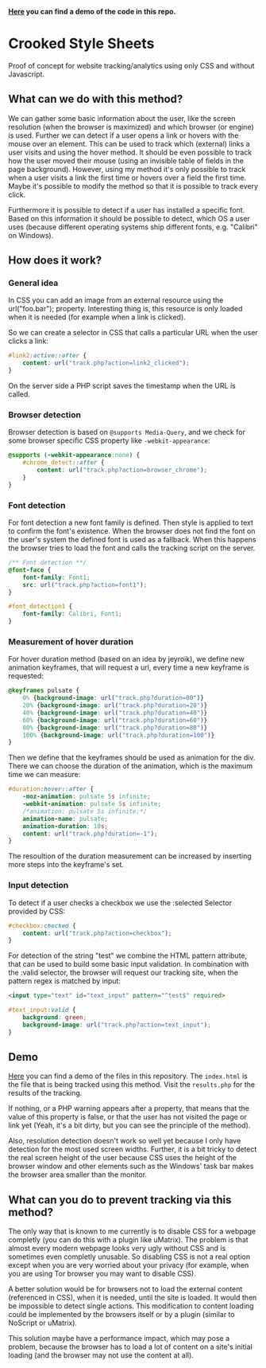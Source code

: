 **[Here](http://crookedss.bplaced.net/) you can find a demo of the code in this repo.**

# Crooked Style Sheets

Proof of concept for website tracking/analytics using only CSS and without Javascript.

## What can we do with this method?
We can gather some basic information about the user, like the screen resolution (when the browser is maximized) and which browser (or engine) is used.
Further we can detect if a user opens a link or hovers with the mouse over an element. This can be used to track which (external) links a user visits and using the hover method. It should be even possible to track how the user moved their mouse (using an invisible table of fields in the page background). However, using my method it's only possible to track when a user visits a link the first time or hovers over a field the first time. Maybe it's possible to modify the method so that it is possible to track every click.

Furthermore it is possible to detect if a user has installed a specific font. Based on this information it should be possible to detect, which OS a user uses (because different operating systems ship different fonts, e.g. "Calibri" on Windows).

## How does it work?

### General idea

In CSS you can add an image from an external resource using the url("foo.bar"); property. Interesting thing is, this resource is only loaded when it is needed (for example when a link is clicked).

So we can create a selector in CSS that calls a particular URL when the user clicks a link:

```CSS
#link2:active::after {
    content: url("track.php?action=link2_clicked");
}
```

On the server side a PHP script saves the timestamp when the URL is called.

### Browser detection

Browser detection is based on `@supports Media-Query`, and we check for some browser specific CSS property like `-webkit-appearance`:

```CSS
@supports (-webkit-appearance:none) {
    #chrome_detect::after {
        content: url("track.php?action=browser_chrome");
    }
}
```

### Font detection

For font detection a new font family is defined. Then style is applied to text to confirm the font's existence. When the browser does not find the font on the user's system the defined font is used as a fallback. When this happens the browser tries to load the font and calls the tracking script on the server.

```CSS
/** Font detection **/
@font-face {
    font-family: Font1;
    src: url("track.php?action=font1");
}

#font_detection1 {
    font-family: Calibri, Font1;
}
```

### Measurement of hover duration

For hover duration method (based on an idea by jeyroik), we define new animation keyframes, that will request a url, every time a new keyframe is requested:

```CSS
@keyframes pulsate {
    0% {background-image: url("track.php?duration=00")}
    20% {background-image: url("track.php?duration=20")}
    40% {background-image: url("track.php?duration=40")}
    60% {background-image: url("track.php?duration=60")}
    80% {background-image: url("track.php?duration=80")}
    100% {background-image: url("track.php?duration=100")}
}
```

Then we define that the keyframes should be used as animation for the div. There we can choose the duration of the animation, which is the maximum time we can measure:

```CSS
#duration:hover::after {
    -moz-animation: pulsate 5s infinite;
    -webkit-animation: pulsate 5s infinite;
    /*animation: pulsate 5s infinite;*/
    animation-name: pulsate;
    animation-duration: 10s;
    content: url("track.php?duration=-1");
}
```

The resoultion of the duration measurement can be increased by inserting more steps into the keyframe's set.

### Input detection
To detect if a user checks a checkbox we use the :selected Selector provided by CSS:

```CSS
#checkbox:checked {
    content: url("track.php?action=checkbox");
} 
```

For detection of the string "test" we combine the HTML pattern attribute, that can be used to build some basic input validation. In combination with the :valid selector, the browser will request our tracking site, when the pattern regex is matched by input:

```HTML
<input type="text" id="text_input" pattern="^test$" required>
```

``` CSS
#text_input:valid {
    background: green;
    background-image: url("track.php?action=text_input");
}
``` 

## Demo
[Here](http://crookedss.bplaced.net/) you can find a demo of the files in this repository. The `index.html` is the file that is being tracked using this method. Visit the `results.php` for the results of the tracking. 

If nothing, or a PHP warning appears after a property, that means that the value of this property is false, or that the user has not visited the page or link yet (Yeah, it's a bit dirty, but you can see the principle of the method). 

Also, resolution detection doesn't work so well yet because I only have detection for the most used screen widths. Further, it is a bit tricky to detect the real screen height of the user because CSS uses the height of the browser window and other elements such as the Windows' task bar makes the browser area smaller than the monitor.

## What can you do to prevent tracking via this method?
The only way that is known to me currently is to disable CSS for a webpage completly (you can do this with a plugin like uMatrix). The problem is that almost every modern webpage looks very ugly without CSS and is sometimes even completly unusable. So disabling CSS is not a real option except when you are very worried about your privacy (for example, when you are using Tor browser you may want to disable CSS).

A better solution would be for browsers not to load the external content (referenced in CSS), when it is needed, until the site is loaded. It would then be impossible to detect single actions. This modification to content loading could be implemented by the browsers itself or by a plugin (similar to NoScript or uMatrix).

This solution maybe have a performance impact, which may pose a problem, because the browser has to load a lot of content on a site's initial loading (and the browser may not use the content at all).

